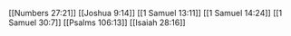 [[Numbers 27:21]]
[[Joshua 9:14]]
[[1 Samuel 13:11]]
[[1 Samuel 14:24]]
[[1 Samuel 30:7]]
[[Psalms 106:13]]
[[Isaiah 28:16]]
